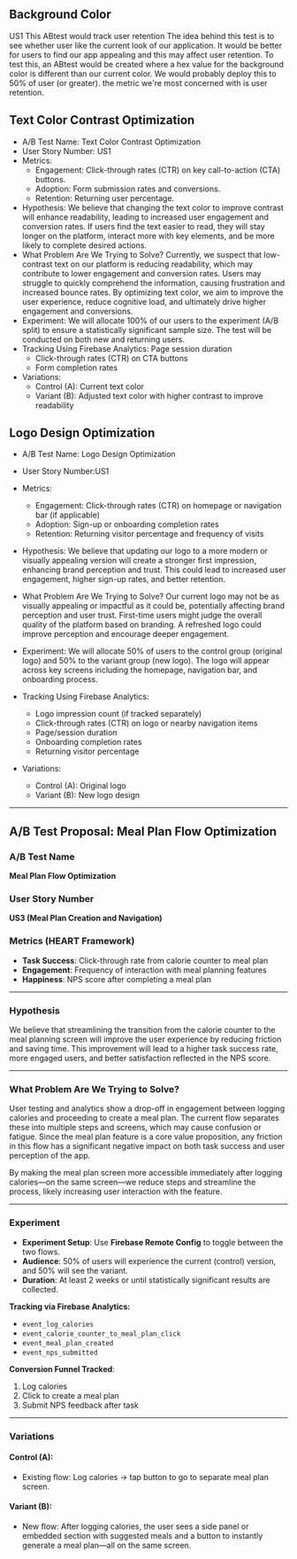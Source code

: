 ## Background Color
US1
This ABtest would track user retention
The idea behind this test is to see whether user like the current look of our application.  It would be better for users to find our app appealing and this may affect user retention.
To test this, an ABtest would be created where a hex value for the background color is different than our current color.  We would probably deploy this to 50% of user (or greater).  the metric we're most concerned with is user retention.


## Text Color Contrast Optimization
- A/B Test Name: Text Color Contrast Optimization
- User Story Number: US1
- Metrics:
    - Engagement: Click-through rates (CTR) on key call-to-action (CTA) buttons.
    - Adoption: Form submission rates and conversions.
    - Retention: Returning user percentage.
- Hypothesis:  We believe that changing the text color to improve contrast will enhance readability, leading to increased user engagement and conversion rates. If users find the text easier to read, they will stay longer on the platform, interact more with key elements, and be more likely to complete desired actions.
- What Problem Are We Trying to Solve?  Currently, we suspect that low-contrast text on our platform is reducing readability, which may contribute to lower engagement and conversion rates. Users may struggle to quickly comprehend the information, causing frustration and increased bounce rates. By optimizing text color, we aim to improve the user experience, reduce cognitive load, and ultimately drive higher engagement and conversions.
- Experiment: We will allocate 100% of our users to the experiment (A/B split) to ensure a statistically significant sample size. The test will be conducted on both new and returning users.
- Tracking Using Firebase Analytics: Page session duration
  - Click-through rates (CTR) on CTA buttons
  - Form completion rates
- Variations:
    - Control (A): Current text color
    - Variant (B): Adjusted text color with higher contrast to improve readability



## Logo Design Optimization
- A/B Test Name: Logo Design Optimization  
- User Story Number:US1  
- Metrics:
  - Engagement: Click-through rates (CTR) on homepage or navigation bar (if applicable)
  - Adoption: Sign-up or onboarding completion rates
  - Retention: Returning visitor percentage and frequency of visits

- Hypothesis:
  We believe that updating our logo to a more modern or visually appealing version will create a stronger first impression, enhancing brand perception and trust. This could lead to increased user engagement, higher sign-up rates, and better retention.

- What Problem Are We Trying to Solve?
  Our current logo may not be as visually appealing or impactful as it could be, potentially affecting brand perception and user trust. First-time users might judge the overall quality of the platform based on branding. A refreshed logo could improve perception and encourage deeper engagement.

- Experiment:
  We will allocate 50% of users to the control group (original logo) and 50% to the variant group (new logo). The logo will appear across key screens including the homepage, navigation bar, and onboarding process.

- Tracking Using Firebase Analytics:
  - Logo impression count (if tracked separately)
  - Click-through rates (CTR) on logo or nearby navigation items
  - Page/session duration
  - Onboarding completion rates
  - Returning visitor percentage

- Variations:
  - Control (A): Original logo  
  - Variant (B): New logo design

---
## A/B Test Proposal: Meal Plan Flow Optimization

### A/B Test Name
**Meal Plan Flow Optimization**

### User Story Number
**US3 (Meal Plan Creation and Navigation)**

### Metrics (HEART Framework)
- **Task Success**: Click-through rate from calorie counter to meal plan
- **Engagement**: Frequency of interaction with meal planning features
- **Happiness**: NPS score after completing a meal plan

---

### Hypothesis
We believe that streamlining the transition from the calorie counter to the meal planning screen will improve the user experience by reducing friction and saving time. This improvement will lead to a higher task success rate, more engaged users, and better satisfaction reflected in the NPS score.

---

### What Problem Are We Trying to Solve?
User testing and analytics show a drop-off in engagement between logging calories and proceeding to create a meal plan. The current flow separates these into multiple steps and screens, which may cause confusion or fatigue. Since the meal plan feature is a core value proposition, any friction in this flow has a significant negative impact on both task success and user perception of the app.

By making the meal plan screen more accessible immediately after logging calories—on the same screen—we reduce steps and streamline the process, likely increasing user interaction with the feature.

---

### Experiment

- **Experiment Setup**: Use **Firebase Remote Config** to toggle between the two flows.
- **Audience**: 50% of users will experience the current (control) version, and 50% will see the variant.
- **Duration**: At least 2 weeks or until statistically significant results are collected.

**Tracking via Firebase Analytics:**
- `event_log_calories`
- `event_calorie_counter_to_meal_plan_click`
- `event_meal_plan_created`
- `event_nps_submitted`

**Conversion Funnel Tracked**:
1. Log calories  
2. Click to create a meal plan  
3. Submit NPS feedback after task

---

### Variations

#### Control (A):
- Existing flow: Log calories → tap button to go to separate meal plan screen.

#### Variant (B):
- New flow: After logging calories, the user sees a side panel or embedded section with suggested meals and a button to instantly generate a meal plan—all on the same screen.


